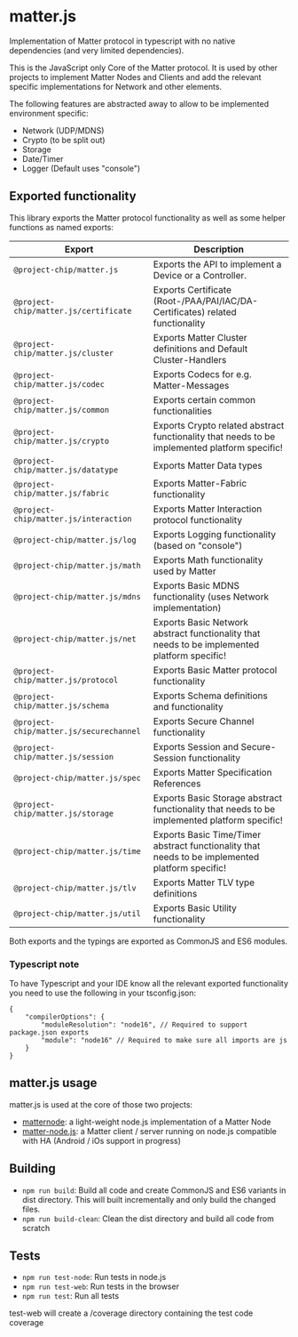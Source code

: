 # matter.js

Implementation of Matter protocol in typescript with no native dependencies (and very limited dependencies).

This is the JavaScript only Core of the Matter protocol. It is used by other projects to implement Matter Nodes and Clients and add the relevant specific implementations for Network and other elements.

The following features are abstracted away to allow to be implemented environment specific:
* Network (UDP/MDNS)
* Crypto (to be split out)
* Storage
* Date/Timer
* Logger (Default uses "console")

## Exported functionality
This library exports the Matter protocol functionality as well as some helper functions as named exports:

| Export                                  | Description                                                                                     |
|-----------------------------------------|-------------------------------------------------------------------------------------------------|
| `@project-chip/matter.js`               | Exports the API to implement a Device or a Controller.                                          |
| `@project-chip/matter.js/certificate`   | Exports Certificate (Root-/PAA/PAI/IAC/DA-Certificates) related functionality                   |
| `@project-chip/matter.js/cluster`       | Exports Matter Cluster definitions and Default Cluster-Handlers                                 |
| `@project-chip/matter.js/codec`         | Exports Codecs for e.g. Matter-Messages                                                         |
| `@project-chip/matter.js/common`        | Exports certain common functionalities                                                          |
| `@project-chip/matter.js/crypto`        | Exports Crypto related abstract functionality that needs to be implemented platform specific!   |
| `@project-chip/matter.js/datatype`      | Exports Matter Data types                                                                       |
| `@project-chip/matter.js/fabric`        | Exports Matter-Fabric functionality                                                             |
| `@project-chip/matter.js/interaction`   | Exports Matter Interaction protocol functionality                                               |
| `@project-chip/matter.js/log`           | Exports Logging functionality (based on "console")                                              |
| `@project-chip/matter.js/math`          | Exports Math functionality used by Matter                                                       |
| `@project-chip/matter.js/mdns`          | Exports Basic MDNS functionality (uses Network implementation)                                  |
| `@project-chip/matter.js/net`           | Exports Basic Network abstract functionality that needs to be implemented platform specific!    |
| `@project-chip/matter.js/protocol`      | Exports Basic Matter protocol functionality                                                     |
| `@project-chip/matter.js/schema`        | Exports Schema definitions and functionality                                                    |
| `@project-chip/matter.js/securechannel` | Exports Secure Channel functionality                                                            |
| `@project-chip/matter.js/session`       | Exports Session and Secure-Session functionality                                                |
| `@project-chip/matter.js/spec`          | Exports Matter Specification References                                                         |
| `@project-chip/matter.js/storage`       | Exports Basic Storage abstract functionality that needs to be implemented platform specific!    |
| `@project-chip/matter.js/time`          | Exports Basic Time/Timer abstract functionality that needs to be implemented platform specific! |
| `@project-chip/matter.js/tlv`           | Exports Matter TLV type definitions                                                             |
| `@project-chip/matter.js/util`          | Exports Basic Utility functionality                                                             |

Both exports and the typings are exported as CommonJS and ES6 modules.

### Typescript note
To have Typescript and your IDE know all the relevant exported functionality you need to use the following in your tsconfig.json:

```json5
{
    "compilerOptions": {
        "moduleResolution": "node16", // Required to support package.json exports
        "module": "node16" // Required to make sure all imports are js
    }
}
```

## matter.js usage

matter.js is used at the core of those two projects:
* [matternode](https://github.com/project-chip/matternode): a light-weight node.js implementation of a Matter Node
* [matter-node.js](../matter-node.js/README.md): a Matter client / server running on node.js compatible with HA (Android / iOs support in progress)

## Building

* `npm run build`: Build all code and create CommonJS and ES6 variants in dist directory. This will built incrementally and only build the changed files.
* `npm run build-clean`: Clean the dist directory and build all code from scratch

## Tests

* `npm run test-node`: Run tests in node.js
* `npm run test-web`: Run tests in the browser
* `npm run test`: Run all tests

test-web will create a /coverage directory containing the test code coverage
